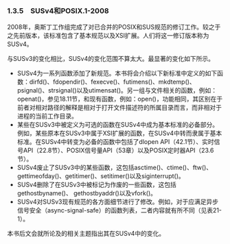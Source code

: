 ### 1.3.5　SUSv4和POSIX.1-2008

2008年，奥斯丁工作组完成了对已合并的POSIX和SUS规范的修订工作。较之于之先前版本，该标准包含了基本规范以及XSI扩展。人们将这一修订版本称为SUSv4。

与SUSv3的变化相比，SUSv4的变化范围不算太大。最显著的变化如下所示。

+ SUSv4为一系列函数添加了新规范。本书将会介绍以下新标准中定义的如下函数：dirfd()、fdopendir()、fexecve()、futimens()、mkdtemp()、psignal()、strsignal()以及utimensat()。另一组与文件相关的函数，例如：openat()，参见18.11节，和现有函数，例如：open()，功能相同，其区别在于前者对相对路径的解释是相对于打开文件描述符的所属目录而言，而非相对于进程的当前工作目录。
+ 某些在SUSv3中被定义为可选的函数在SUSv4中成为基本标准的必备部分。例如，某些原本在SUSv3中属于XSI扩展的函数，在SUSv4中转而隶属于基本标准。在SUSv4中转变为必备的函数中包括了dlopen API（42.1节）、实时信号API（22.8节）、POSIX信号量API（53章）以及POSIX定时器API（23.6节）。
+ SUSv4废止了SUSv3中的某些函数，这包括asctime()、ctime()、ftw()、gettimeofday()、getitimer()、setitimer()以及siginterrupt()。
+ SUSv4删除了在SUSv3中被标记为作废的一些函数，这包括 gethostbyname()、 gethostbyaddr()以及vfork()。
+ SUSv4对SUSv3现有规范的各方面细节进行了修改。例如，对于应满足异步信号安全（async-signal-safe）的函数列表，二者内容就有所不同（见表21-1）。

本书后文会就所论及的相关主题指出其在SUSv4中的变化。

